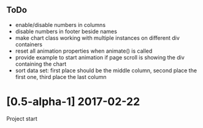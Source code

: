 ## ToDo

- enable/disable numbers in columns
- disable numbers in footer beside names
- make chart class working with multiple instances on different div containers
- reset all animation properties when animate() is called
- provide example to start animation if page scroll is showing the div containing the chart
- sort data set: first place should be the middle column, second place the first one, third place the last column

# [0.5-alpha-1] 2017-02-22

Project start
